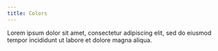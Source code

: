 ```yaml
---
title: Colors
---
```


Lorem ipsum dolor sit amet, consectetur adipiscing elit, sed do eiusmod tempor incididunt ut labore et dolore magna aliqua.